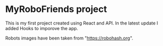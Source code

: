 # MyRoboFriends project

This is my first project created using React and API.
In the latest update I added Hooks to imporove the app.

Robots images have been taken from "https://robohash.org".
